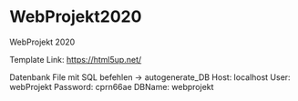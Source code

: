 # WebProjekt2020
WebProjekt 2020

Template Link: https://html5up.net/

Datenbank File mit SQL befehlen -> autogenerate_DB
    Host: localhost
    User: webProjekt
    Password: cprn66ae
    DBName: webprojekt